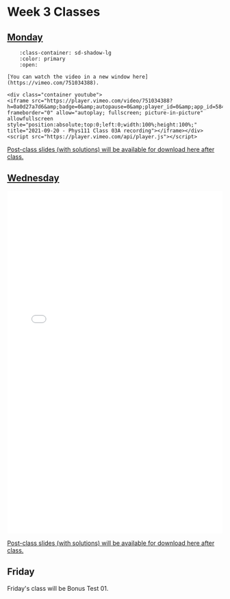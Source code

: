 # Week 3 Classes

## [Monday](https://github.com/ubco-cmps/phys111_course/raw/main/files/Class03A.pdf)

```{dropdown} Class03A Recording
    :class-container: sd-shadow-lg
    :color: primary
    :open:

[You can watch the video in a new window here](https://vimeo.com/751034388).

<div class="container youtube">
<iframe src="https://player.vimeo.com/video/751034388?h=0a0d27a7d6&amp;badge=0&amp;autopause=0&amp;player_id=0&amp;app_id=58479" frameborder="0" allow="autoplay; fullscreen; picture-in-picture" allowfullscreen style="position:absolute;top:0;left:0;width:100%;height:100%;" title="2021-09-20 - Phys111 Class 03A recording"></iframe></div><script src="https://player.vimeo.com/api/player.js"></script>
```

[Post-class slides (with solutions) will be available for download here after class.](https://github.com/ubco-cmps/phys111_course/raw/main/files/Class03A_post.pdf)

## [Wednesday](https://github.com/ubco-cmps/phys111_course/raw/main/files/Class03B.pdf)

<iframe src="../../Class03B.pdf" width="100%" height="800px" frameBorder="0"> </iframe>

[Post-class slides (with solutions) will be available for download here after class.](https://github.com/ubco-cmps/phys111_course/raw/main/files/Class03B_post.pdf)

## Friday

Friday's class will be Bonus Test 01.
